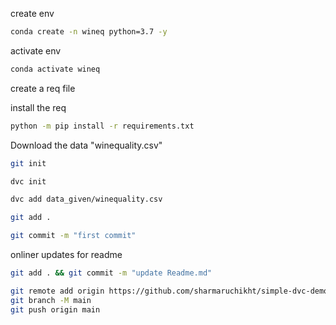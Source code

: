 create env
```bash
conda create -n wineq python=3.7 -y
```

activate env
```bash
conda activate wineq
```

create a req file

install the req
```bash
python -m pip install -r requirements.txt
```

Download the data "winequality.csv"

```bash
git init
```
```bash
dvc init
```
```bash
dvc add data_given/winequality.csv
```
```bash
git add .
```
```bash
git commit -m "first commit"
```
onliner updates for readme
```bash
git add . && git commit -m "update Readme.md" 
```
```bash
git remote add origin https://github.com/sharmaruchikht/simple-dvc-demo.git
git branch -M main
git push origin main
```